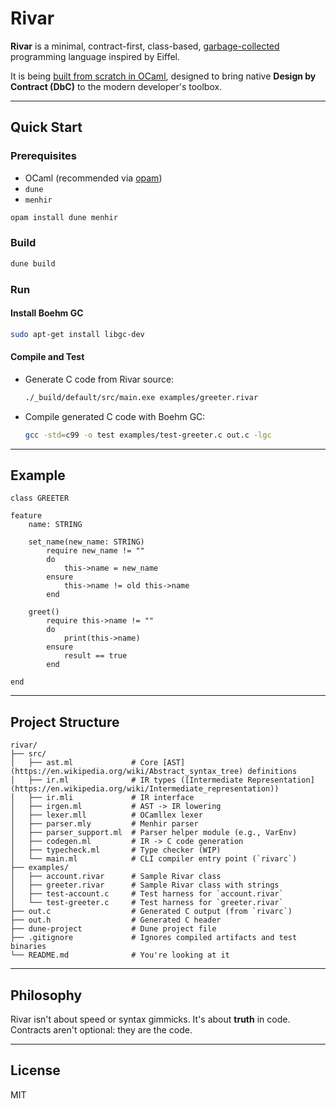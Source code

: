 # Rivar

**Rivar** is a minimal, contract-first, class-based, [garbage-collected](https://en.wikipedia.org/wiki/Boehm_garbage_collector) programming language inspired by Eiffel.

It is being [built from scratch in OCaml](https://dev.realworldocaml.org/parsing-with-ocamllex-and-menhir.html), designed to bring native **Design by Contract (DbC)** to the modern developer's toolbox.

---

## Quick Start

### Prerequisites

- OCaml (recommended via [opam](https://opam.ocaml.org))
- `dune`
- `menhir`

```bash
opam install dune menhir
```

### Build

```bash
dune build
```

### Run

#### Install Boehm GC

```bash
sudo apt-get install libgc-dev
```

#### Compile and Test

- Generate C code from Rivar source:
  ```bash
  ./_build/default/src/main.exe examples/greeter.rivar
  ```
- Compile generated C code with Boehm GC:
  ```bash
  gcc -std=c99 -o test examples/test-greeter.c out.c -lgc
  ```

---

## Example

```rivar
class GREETER

feature
    name: STRING

    set_name(new_name: STRING)
        require new_name != ""
        do
            this->name = new_name
        ensure
            this->name != old this->name
        end

    greet()
        require this->name != ""
        do
            print(this->name)
        ensure
            result == true
        end

end
```

---

## Project Structure

```
rivar/
├── src/
│   ├── ast.ml             # Core [AST](https://en.wikipedia.org/wiki/Abstract_syntax_tree) definitions
│   ├── ir.ml              # IR types ([Intermediate Representation](https://en.wikipedia.org/wiki/Intermediate_representation))
│   ├── ir.mli             # IR interface
│   ├── irgen.ml           # AST -> IR lowering
│   ├── lexer.mll          # OCamllex lexer
│   ├── parser.mly         # Menhir parser
│   ├── parser_support.ml  # Parser helper module (e.g., VarEnv)
│   ├── codegen.ml         # IR -> C code generation
│   ├── typecheck.ml       # Type checker (WIP)
│   └── main.ml            # CLI compiler entry point (`rivarc`)
├── examples/
│   ├── account.rivar      # Sample Rivar class
│   ├── greeter.rivar      # Sample Rivar class with strings
│   ├── test-account.c     # Test harness for `account.rivar`
│   └── test-greeter.c     # Test harness for `greeter.rivar`
├── out.c                  # Generated C output (from `rivarc`)
├── out.h                  # Generated C header
├── dune-project           # Dune project file
├── .gitignore             # Ignores compiled artifacts and test binaries
└── README.md              # You're looking at it
```

---

## Philosophy

Rivar isn't about speed or syntax gimmicks. It's about **truth** in code.  
Contracts aren't optional: they are the code.

---

## License

MIT

